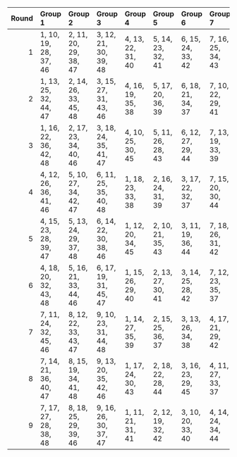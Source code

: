 |   Round | Group 1               | Group 2               | Group 3               | Group 4           | Group 5           | Group 6           | Group 7           | Group 8           | Group 9           |
|--------:|:----------------------|:----------------------|:----------------------|:------------------|:------------------|:------------------|:------------------|:------------------|:------------------|
|       1 | 1, 10, 19, 28, 37, 46 | 2, 11, 20, 29, 38, 47 | 3, 12, 21, 30, 39, 48 | 4, 13, 22, 31, 40 | 5, 14, 23, 32, 41 | 6, 15, 24, 33, 42 | 7, 16, 25, 34, 43 | 8, 17, 26, 35, 44 | 9, 18, 27, 36, 45 |
|       2 | 1, 13, 25, 32, 44, 47 | 2, 14, 26, 33, 45, 48 | 3, 15, 27, 31, 43, 46 | 4, 16, 19, 35, 38 | 5, 17, 20, 36, 39 | 6, 18, 21, 34, 37 | 7, 10, 22, 29, 41 | 8, 11, 23, 30, 42 | 9, 12, 24, 28, 40 |
|       3 | 1, 16, 22, 36, 42, 48 | 2, 17, 23, 34, 40, 46 | 3, 18, 24, 35, 41, 47 | 4, 10, 25, 30, 45 | 5, 11, 26, 28, 43 | 6, 12, 27, 29, 44 | 7, 13, 19, 33, 39 | 8, 14, 20, 31, 37 | 9, 15, 21, 32, 38 |
|       4 | 4, 12, 26, 36, 41, 46 | 5, 10, 27, 34, 42, 47 | 6, 11, 25, 35, 40, 48 | 1, 18, 23, 33, 38 | 2, 16, 24, 31, 39 | 3, 17, 22, 32, 37 | 7, 15, 20, 30, 44 | 8, 13, 21, 28, 45 | 9, 14, 19, 29, 43 |
|       5 | 4, 15, 23, 28, 39, 47 | 5, 13, 24, 29, 37, 48 | 6, 14, 22, 30, 38, 46 | 1, 12, 20, 34, 45 | 2, 10, 21, 35, 43 | 3, 11, 19, 36, 44 | 7, 18, 26, 31, 42 | 8, 16, 27, 32, 40 | 9, 17, 25, 33, 41 |
|       6 | 4, 18, 20, 32, 43, 48 | 5, 16, 21, 33, 44, 46 | 6, 17, 19, 31, 45, 47 | 1, 15, 26, 29, 40 | 2, 13, 27, 30, 41 | 3, 14, 25, 28, 42 | 7, 12, 23, 35, 37 | 8, 10, 24, 36, 38 | 9, 11, 22, 34, 39 |
|       7 | 7, 11, 24, 32, 45, 46 | 8, 12, 22, 33, 43, 47 | 9, 10, 23, 31, 44, 48 | 1, 14, 27, 35, 39 | 2, 15, 25, 36, 37 | 3, 13, 26, 34, 38 | 4, 17, 21, 29, 42 | 5, 18, 19, 30, 40 | 6, 16, 20, 28, 41 |
|       8 | 7, 14, 21, 36, 40, 47 | 8, 15, 19, 34, 41, 48 | 9, 13, 20, 35, 42, 46 | 1, 17, 24, 30, 43 | 2, 18, 22, 28, 44 | 3, 16, 23, 29, 45 | 4, 11, 27, 33, 37 | 5, 12, 25, 31, 38 | 6, 10, 26, 32, 39 |
|       9 | 7, 17, 27, 28, 38, 48 | 8, 18, 25, 29, 39, 46 | 9, 16, 26, 30, 37, 47 | 1, 11, 21, 31, 41 | 2, 12, 19, 32, 42 | 3, 10, 20, 33, 40 | 4, 14, 24, 34, 44 | 5, 15, 22, 35, 45 | 6, 13, 23, 36, 43 |